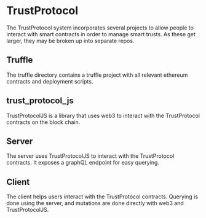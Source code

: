 # TrustProtocol
The TrustProtocol system incorporates several projects to allow people to interact with smart contracts in order to manage smart trusts. As these get larger, they may be broken up into separate repos.

## Truffle
The truffle directory contains a truffle project with all relevant ethereum contracts and deployment scripts.

## trust_protocol_js
TrustProtocolJS is a library that uses web3 to interact with the TrustProtocol contracts on the block chain.

## Server
The server uses TrustProtocolJS to interact with the TrustProtocol contracts. It exposes a graphQL endpoint for easy querying.

## Client
The client helps users interact with the TrustProtocol contracts. Querying is done using the server, and mutations are done directly with web3 and TrustProtocolJS.

